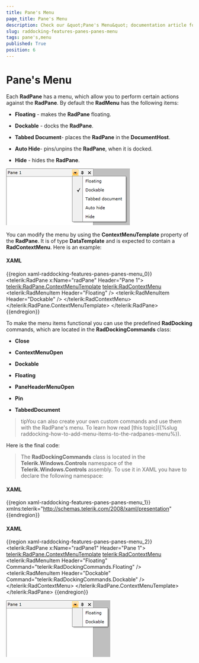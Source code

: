 ```yaml
---
title: Pane's Menu
page_title: Pane's Menu
description: Check our &quot;Pane's Menu&quot; documentation article for the RadDocking {{ site.framework_name }} control.
slug: raddocking-features-panes-panes-menu
tags: pane's,menu
published: True
position: 6
---
```


# Pane's Menu

Each __RadPane__ has a menu, which allow you to perform certain actions against the __RadPane__. By default the __RadMenu__ has the following items:

* __Floating__ - makes the __RadPane__ floating.

* __Dockable__ - docks the __RadPane__.

* __Tabbed Document__- places the __RadPane__ in the __DocumentHost__.

* __Auto Hide__- pins/unpins the __RadPane__, when it is docked.

* __Hide__ - hides the __RadPane__.

![WPF RadDocking Pane Menu](images/RadDocking_Features_Panes_Pane_Menu_01.png)

You can modify the menu by using the __ContextMenuTemplate__ property of the __RadPane__. It is of type __DataTemplate__ and is expected to contain a __RadContextMenu__. Here is an example:

#### __XAML__

{{region xaml-raddocking-features-panes-panes-menu_0}}
	<telerik:RadPane x:Name="radPane"
	             Header="Pane 1">
	    <telerik:RadPane.ContextMenuTemplate>
	        <DataTemplate>
	            <telerik:RadContextMenu>
	                <telerik:RadMenuItem Header="Floating" />
	                <telerik:RadMenuItem Header="Dockable" />
	            </telerik:RadContextMenu>
	        </DataTemplate>
	    </telerik:RadPane.ContextMenuTemplate>
	</telerik:RadPane>
{{endregion}}

To make the menu items functional you can use the predefined __RadDocking__ commands, which are located in the __RadDockingCommands__ class:

* __Close__

* __ContextMenuOpen__

* __Dockable__

* __Floating__

* __PaneHeaderMenuOpen__

* __Pin__

* __TabbedDocument__

>tipYou can also create your own custom commands and use them with the RadPane's menu. To learn how read [this topic]({%slug raddocking-how-to-add-menu-items-to-the-radpanes-menu%}).

Here is the final code:

>The __RadDockingCommands__ class is located in the __Telerik.Windows.Controls__ namespace of the __Telerik.Windows.Controls__ assembly. To use it in XAML you have to declare the following namespace:

#### __XAML__

{{region xaml-raddocking-features-panes-panes-menu_1}}
	xmlns:telerik="http://schemas.telerik.com/2008/xaml/presentation"
{{endregion}}

#### __XAML__

{{region xaml-raddocking-features-panes-panes-menu_2}}
	<telerik:RadPane x:Name="radPane1"
	             Header="Pane 1">
	    <telerik:RadPane.ContextMenuTemplate>
	        <DataTemplate>
	            <telerik:RadContextMenu>
	                <telerik:RadMenuItem Header="Floating"
	                                       Command="telerik:RadDockingCommands.Floating" />
	                <telerik:RadMenuItem Header="Dockable"
	                                       Command="telerik:RadDockingCommands.Dockable" />
	            </telerik:RadContextMenu>
	        </DataTemplate>
	    </telerik:RadPane.ContextMenuTemplate>
	    <TextBlock Text="Some simple text here" />
	</telerik:RadPane>
{{endregion}}

![WPF RadDocking with Custom Pane Context Menu](images/RadDocking_Features_Panes_Pane_Menu_02.png)
